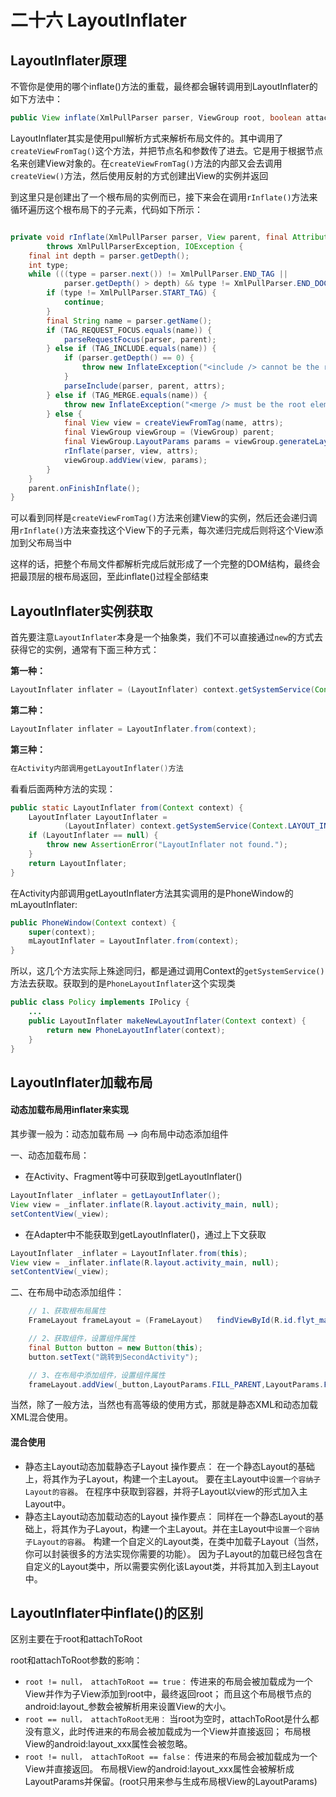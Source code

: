 # 二十六 LayoutInflater

## LayoutInflater原理

不管你是使用的哪个inflate()方法的重载，最终都会辗转调用到LayoutInflater的如下方法中：

```java
public View inflate(XmlPullParser parser, ViewGroup root, boolean attachToRoot) {}
```

LayoutInflater其实是使用pull解析方式来解析布局文件的。其中调用了`createViewFromTag()`这个方法，并把节点名和参数传了进去。它是用于根据节点名来创建View对象的。在`createViewFromTag()`方法的内部又会去调用`createView()`方法，然后使用反射的方式创建出View的实例并返回

到这里只是创建出了一个根布局的实例而已，接下来会在调用`rInflate()`方法来循环遍历这个根布局下的子元素，代码如下所示：

```java

private void rInflate(XmlPullParser parser, View parent, final AttributeSet attrs)
        throws XmlPullParserException, IOException {
    final int depth = parser.getDepth();
    int type;
    while (((type = parser.next()) != XmlPullParser.END_TAG ||
            parser.getDepth() > depth) && type != XmlPullParser.END_DOCUMENT) {
        if (type != XmlPullParser.START_TAG) {
            continue;
        }
        final String name = parser.getName();
        if (TAG_REQUEST_FOCUS.equals(name)) {
            parseRequestFocus(parser, parent);
        } else if (TAG_INCLUDE.equals(name)) {
            if (parser.getDepth() == 0) {
                throw new InflateException("<include /> cannot be the root element");
            }
            parseInclude(parser, parent, attrs);
        } else if (TAG_MERGE.equals(name)) {
            throw new InflateException("<merge /> must be the root element");
        } else {
            final View view = createViewFromTag(name, attrs);
            final ViewGroup viewGroup = (ViewGroup) parent;
            final ViewGroup.LayoutParams params = viewGroup.generateLayoutParams(attrs);
            rInflate(parser, view, attrs);
            viewGroup.addView(view, params);
        }
    }
    parent.onFinishInflate();
}
```

可以看到同样是`createViewFromTag()`方法来创建View的实例，然后还会递归调用`rInflate()`方法来查找这个View下的子元素，每次递归完成后则将这个View添加到父布局当中

这样的话，把整个布局文件都解析完成后就形成了一个完整的DOM结构，最终会把最顶层的根布局返回，至此inflate()过程全部结束

## LayoutInflater实例获取

首先要注意`LayoutInflater`本身是一个抽象类，我们不可以直接通过`new`的方式去获得它的实例，通常有下面三种方式：

**第一种：**

```java
LayoutInflater inflater = (LayoutInflater) context.getSystemService(Context.LAYOUT_INFLATER_SERVICE);
```

**第二种：**

```java
LayoutInflater inflater = LayoutInflater.from(context); 
```

**第三种：**

```java
在Activity内部调用getLayoutInflater()方法
```

看看后面两种方法的实现：

```java
public static LayoutInflater from(Context context) {
    LayoutInflater LayoutInflater =
            (LayoutInflater) context.getSystemService(Context.LAYOUT_INFLATER_SERVICE);
    if (LayoutInflater == null) {
        throw new AssertionError("LayoutInflater not found.");
    }
    return LayoutInflater;
}
```

在Activity内部调用getLayoutInflater方法其实调用的是PhoneWindow的mLayoutInflater:

```java
public PhoneWindow(Context context) {
    super(context);
    mLayoutInflater = LayoutInflater.from(context);
}
```

所以，这几个方法实际上殊途同归，都是通过调用Context的`getSystemService()`方法去获取。获取到的是`PhoneLayoutInflater`这个实现类

```java
public class Policy implements IPolicy {
    ...
    public LayoutInflater makeNewLayoutInflater(Context context) {
        return new PhoneLayoutInflater(context);
    }
}
```

## LayoutInflater加载布局

#### 动态加载布局用inflater来实现

其步骤一般为：动态加载布局 –> 向布局中动态添加组件

一、动态加载布局：

- 在Activity、Fragment等中可获取到getLayoutInflater()

```java
LayoutInflater _inflater = getLayoutInflater();
View view = _inflater.inflate(R.layout.activity_main, null);
setContentView(_view);
```

- 在Adapter中不能获取到getLayoutInflater()，通过上下文获取

```java
LayoutInflater _inflater = LayoutInflater.from(this);
View view = _inflater.inflate(R.layout.activity_main, null);
setContentView(_view);
```

二、在布局中动态添加组件：

```java
    // 1、获取根布局属性
    FrameLayout frameLayout = (FrameLayout)   findViewById(R.id.flyt_main);

    // 2、获取组件，设置组件属性
    final Button button = new Button(this);
    button.setText("跳转到SecondActivity");

    // 3、在布局中添加组件，设置组件属性
    frameLayout.addView(_button,LayoutParams.FILL_PARENT,LayoutParams.FILL_PARENT);
```

当然，除了一般方法，当然也有高等级的使用方式，那就是静态XML和动态加载XML混合使用。

#### 混合使用

- 静态主Layout动态加载静态子Layout 
  操作要点： 
  在一个静态Layout的基础上，将其作为子Layout，构建一个主Layout。 
  要在主Layout中`设置一个容纳子Layout的容器`。 
  在程序中获取到容器，并将子Layout以view的形式加入主Layout中。
- 静态主Layout动态加载动态的Layout 
  操作要点： 
  同样在一个静态Layout的基础上，将其作为子Layout，构建一个主Layout。并在主Layout中`设置一个容纳子Layout的容器`。 
  构建一个自定义的Layout类，在类中加载子Layout（当然，你可以封装很多的方法实现你需要的功能）。 
  因为子Layout的加载已经包含在自定义的Layout类中，所以需要实例化该Layout类，并将其加入到主Layout中。

## LayoutInflater中inflate()的区别

区别主要在于root和attachToRoot

root和attachToRoot参数的影响：

- `root != null， attachToRoot == true：`
   传进来的布局会被加载成为一个View并作为子View添加到root中，最终返回root；
   而且这个布局根节点的android:layout_参数会被解析用来设置View的大小。
- `root == null， attachToRoot无用：`
   当root为空时，attachToRoot是什么都没有意义，此时传进来的布局会被加载成为一个View并直接返回；
   布局根View的android:layout_xxx属性会被忽略。
- `root != null， attachToRoot == false：`
   传进来的布局会被加载成为一个View并直接返回。
   布局根View的android:layout_xxx属性会被解析成LayoutParams并保留。(root只用来参与生成布局根View的LayoutParams)